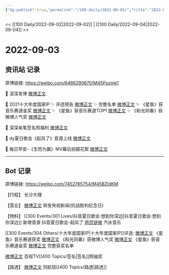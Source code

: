 ```yaml
---
{"dg-publish":true,"permalink":"/100-daily/2022-09-03/","title":"2022-09-03"}
---
```



<< [[100 Daily/2022-09-02\|2022-09-02]] | [[100 Daily/2022-09-04\|2022-09-04]] >>

# 2022-09-03

## 资讯站 记录

原博链接: https://weibo.com/6466290670/M45Pozmk1

💫 深深发博 [微博正文](https://m.weibo.cn/6466290670/4809573187716937)

💫 2021十大年度国家IP
✨ 评选预告 [微博正文](https://m.weibo.cn/6466290670/4809610215558856)
✨ 完整名单 [微博正文](https://m.weibo.cn/6466290670/4809659209483371)
✨ 《星鱼》获音乐赛道金奖 [微博正文](https://m.weibo.cn/6466290670/4809726930191927)
✨ 《星鱼》获音乐赛道TOP1 [微博正文](https://m.weibo.cn/6466290670/4809632974112220)
✨ 《和光同春》获微博人气奖 [微博正文](https://m.weibo.cn/6466290670/4809640356087121)

💫 深深亲笔签名照福利 [微博正文](https://m.weibo.cn/6466290670/4809651176079433)

💫 dy夏日歌会《起风了》音源上线 [微博正文](https://m.weibo.cn/6466290670/4809514891347070)

💫 每日早安-《生而为赢》MV幕后拍摄花絮
[微博正文](https://m.weibo.cn/6466290670/4809514882172926)

---
## Bot 记录

原博链接: https://weibo.com/7452765754/M45BZldKM

【行程】
长沙大理

【营业】
[微博正文](https://m.weibo.cn/1736988591/4809568720785379) 转发央视新闻(抗战胜利纪念日)

【物料】
[[300 Events/301 Lives/抖音夏日歌会·想到你深边\|抖音夏日歌会·想到你深边]] 新增音源
抖音夏日歌会-起风了
[网页链接](https://weibo.cn/sinaurl?u=https%3A%2F%2Fmusic.douyin.com%2Fqishui%2Fshare%2Ftrack%3Ftrack_id%3D7128313451004299265) 汽水音乐

[[300 Events/304 Others/十大年度国家IP\|十大年度国家IP]]评选:
[微博正文](https://m.weibo.cn/5508802293/4809631370578250) 《星鱼》音乐赛道获奖
[微博正文](https://m.weibo.cn/5508802293/4809639621040152) 《和光同春》获微博人气奖
[微博正文](https://m.weibo.cn/5508802293/4809724950484866) 《星鱼》获音乐赛道金奖
[微博正文](https://m.weibo.cn/5508802293/4809651759619608) 完整获奖名单

[微博正文](https://m.weibo.cn/7516842376/4809621560363974) 百视TV[[400 Topics/签名\|签名]]照抽奖

【路透】
[微博正文](https://m.weibo.cn/6463192460/4809715105925232) 同航班[[400 Topics/路透\|路透]]
